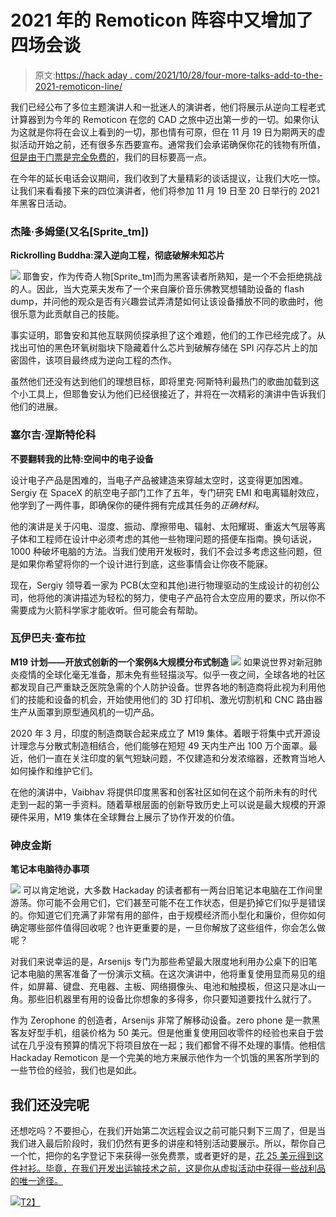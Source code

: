 # 2021 年的 Remoticon 阵容中又增加了四场会谈

> 原文:[https://hack aday . com/2021/10/28/four-more-talks-add-to-the-2021-remoticon-line/](https://hackaday.com/2021/10/28/four-more-talks-added-to-the-2021-remoticon-lineup/)

我们已经公布了多位主题演讲人和一批迷人的演讲者，他们将展示从逆向工程老式计算器到为今年的 Remoticon 在您的 CAD 之旅中迈出第一步的一切。如果你认为这就是你将在会议上看到的一切，那也情有可原，但在 11 月 19 日为期两天的虚拟活动开始之前，还有很多东西要宣布。通常我们会承诺确保你花的钱物有所值，[但是由于门票是完全免费的](https://www.eventbrite.com/e/hackaday-remoticon-2021-tickets-172183193567?aff=talks20211027)，我们的目标要高一点。

在今年的延长电话会议期间，我们收到了大量精彩的谈话提议，让我们大吃一惊。让我们来看看接下来的四位演讲者，他们将参加 11 月 19 日至 20 日举行的 2021 年黑客日活动。

### 杰隆·多姆堡(又名[Sprite_tm])

**Rickrolling Buddha:深入逆向工程，彻底破解未知芯片**

[![](../Images/7aca1a32db544ab8bf6c1a21417a2671.png)](https://hackaday.com/wp-content/uploads/2021/10/remoticon2talks_domburg.jpg) 耶鲁安，作为传奇人物[Sprite_tm]而为黑客读者所熟知，是一个不会拒绝挑战的人。因此，当大克莱夫发布了一个来自廉价音乐佛教冥想辅助设备的 flash dump，并问他的观众是否有兴趣尝试弄清楚如何让该设备播放不同的歌曲时，他很乐意为此贡献自己的技能。

事实证明，耶鲁安和其他互联网侦探承担了这个难题，他们的工作已经完成了。从找出可怕的黑色环氧树脂块下隐藏着什么芯片到破解存储在 SPI 闪存芯片上的加密固件，该项目最终成为逆向工程的杰作。

虽然他们还没有达到他们的理想目标，即将里克·阿斯特利最热门的歌曲加载到这个小工具上，但耶鲁安认为他们已经很接近了，并将在一次精彩的演讲中告诉我们他们的进展。

### 塞尔吉·涅斯特伦科

**不要翻转我的比特:空间中的电子设备**

设计电子产品是困难的，当电子产品被建造来穿越太空时，这变得更加困难。Sergiy 在 SpaceX 的航空电子部门工作了五年，专门研究 EMI 和电离辐射效应，他学到了一两件事，即确保你的硬件拥有完成其任务的*正确材料*。

他的演讲是关于闪电、湿度、振动、摩擦带电、辐射、太阳耀斑、重返大气层等离子体和工程师在设计中必须考虑的其他一些物理问题的搭便车指南。换句话说，1000 种破坏电脑的方法。当我们使用开发板时，我们不会过多考虑这些问题，但是如果你希望将你的一个设计进行到底，这些事情会让你夜不能寐。

现在，Sergiy 领导着一家为 PCB(太空和其他)进行物理驱动的生成设计的初创公司，他将他的演讲描述为轻松的努力，使电子产品符合太空应用的要求，所以你不需要成为火箭科学家才能收听。但可能会有帮助。

### 瓦伊巴夫·查布拉

**M19 计划——开放式创新的一个案例&大规模分布式制造**
[![](../Images/0f015a734361d839120744d879d99bb7.png)](https://hackaday.com/wp-content/uploads/2021/10/remoticon2talks_chhabra.jpg) 如果说世界对新冠肺炎疫情的全球化毫无准备，那未免有些轻描淡写。似乎一夜之间，全球各地的社区都发现自己严重缺乏医院急需的个人防护设备。世界各地的制造商将此视为利用他们的技能和设备的机会，开始使用他们的 3D 打印机、激光切割机和 CNC 路由器生产从面罩到原型通风机的一切产品。

2020 年 3 月，印度的制造商联合起来成立了 M19 集体。着眼于将集中式开源设计理念与分散式制造相结合，他们能够在短短 49 天内生产出 100 万个面罩。最近，他们一直在关注印度的氧气短缺问题，不仅建造和分发浓缩器，还教育当地人如何操作和维护它们。

在他的演讲中，Vaibhav 将提供印度黑客和创客社区如何在这个前所未有的时代走到一起的第一手资料。随着草根层面的创新导致历史上可以说是最大规模的开源硬件采用，M19 集体在全球舞台上展示了协作开发的价值。

### 砷皮金斯

**笔记本电脑待办事项**

[![](../Images/c3e21d902b94210a88a6eb4603853f04.png)](https://hackaday.com/wp-content/uploads/2021/10/remoticon2talks_picugins.jpg) 可以肯定地说，大多数 Hackaday 的读者都有一两台旧笔记本电脑在工作间里游荡。你可能不会用它们，它们甚至可能不在工作状态，但是扔掉它们似乎是错误的。你知道它们充满了非常有用的部件，由于规模经济而小型化和廉价，但你如何确定哪些部件值得回收呢？也许更重要的是，一旦你解放了这些组件，你会怎么做呢？

对我们来说幸运的是，Arsenijs 专门为那些希望最大限度地利用办公桌下的旧笔记本电脑的黑客准备了一份演示文稿。在这次演讲中，他将重复使用显而易见的组件，如屏幕、键盘、充电器、主板、网络摄像头、电池和触摸板，但这只是冰山一角。那些旧机器里有用的设备比你想象的多得多，你只要知道要找什么就行了。

作为 Zerophone 的创造者，Arsenijs 非常了解移动设备。zero phone 是一款黑客友好型手机，组装价格为 50 美元。但是他重复使用回收零件的经验也来自于尝试在几乎没有预算的情况下将项目放在一起；我们都曾不得不处理的事情。他相信 Hackaday Remoticon 是一个完美的地方来展示他作为一个饥饿的黑客所学到的一些节俭的经验，我们也是如此。

## 我们还没完呢

还想吃吗？不要担心，在我们开始第二次远程会议之前可能只剩下三周了，但是当我们进入最后阶段时，我们仍然有更多的讲座和特别活动要展示。所以，帮你自己一个忙，把你的名字登记下来获得一张免费票，或者更好的是，[花 25 美元得到这件衬衫。毕竟，在我们开发出运输技术之前，这是你从虚拟活动中获得一些战利品的唯一途径。](https://hackaday.com/2021/10/04/hackaday-remoticon-tickets-and-t-shirts/)

[![](../Images/bbb3ec079409b92102a0c1570ab5e6cd.png)T2】](https://hackaday.com/wp-content/uploads/2021/10/RemoticonPoster-01.png)